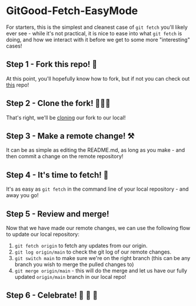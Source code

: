 # GitGood-Fetch-EasyMode

For starters, this is the simplest and cleanest case of `git fetch` you'll likely ever see - while it's not practical, it is nice to ease into what `git fetch` is doing, and how we interact with it before we get to some more "interesting" cases!

## Step 1 - Fork this repo! 🍴

At this point, you'll hopefully know how to fork, but if not you can check out [this](https://github.com/chris-alexiuk/GitGood-Forking) repo!

## Step 2 - Clone the fork! 🧑‍🤝‍🧑

That's right, we'll be [cloning](https://github.com/chris-alexiuk/GitGood-Cloning) our fork to our local!

## Step 3 - Make a remote change! ⚒️

It can be as simple as editing the README.md, as long as you make - and then commit a change on the remote repository!

## Step 4 - It's time to fetch! 🦴

It's as easy as `git fetch` in the command line of your local repository - and away you go!

## Step 5 - Review and merge!

Now that we have made our remote changes, we can use the following flow to update our local repository:

  1. `git fetch origin` to fetch any updates from our origin.
  2. `git log origin/main` to check the git log of our remote changes. 
  3. `git switch main` to make sure we're on the right branch (this can be any branch you wish to merge the pulled changes to)
  4. `git merge origin/main` - this will do the merge and let us have our fully updated `origin/main` branch in our local repo!

## Step 6 - Celebrate! 🎉 :tada: :tada:
